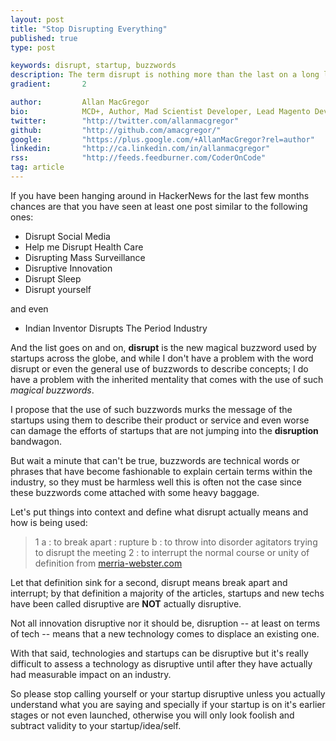 ```yaml
---
layout: post
title: "Stop Disrupting Everything"
published: true
type: post

keywords: disrupt, startup, buzzwords
description: The term disrupt is nothing more than the last on a long list of buzzwords that poison the start up scene.
gradient: 		2

author: 		Allan MacGregor
bio: 			MCD+, Author, Mad Scientist Developer, Lead Magento Developer @demacmedia.
twitter: 		"http://twitter.com/allanmacgregor"
github: 		"http://github.com/amacgregor/"
google: 		"https://plus.google.com/+AllanMacGregor?rel=author"
linkedin: 		"http://ca.linkedin.com/in/allanmacgregor"
rss: 			"http://feeds.feedburner.com/CoderOnCode"
tag: article
---
```


If you have been hanging around in HackerNews for the last few months chances are that you have seen at least one post similar to the following ones:

- Disrupt Social Media
- Help me Disrupt Health Care
- Disrupting Mass Surveillance
- Disruptive Innovation
- Disrupt Sleep
- Disrupt yourself 



and even
- Indian Inventor Disrupts The Period Industry 

And the list goes on and on, **disrupt** is the new magical buzzword used by startups across the globe, and while I don't have a problem with the word disrupt or even the general use of buzzwords to describe concepts; I do have a problem with the inherited mentality that comes with the use of such _magical buzzwords_.

I propose that the use of such buzzwords murks the message of the startups using them to describe their product or service and even worse can damage the efforts of startups that are not jumping into the **disruption** bandwagon.

But wait a minute that can't be true, buzzwords are technical words or phrases that have become fashionable to explain certain terms within the industry, so they must be harmless well this is often not the case since these buzzwords come attached with some heavy baggage.

Let's put things into context and define what disrupt actually means and how is being used:

> 1
> 	a : to break apart : rupture
> 	b : to throw into disorder agitators trying to disrupt the meeting
> 2
>	: to interrupt the normal course or unity of
> definition from [merria-webster.com](http://www.merriam-webster.com/dictionary/disrupt)

Let that definition sink for a second, disrupt means break apart and interrupt; by that definition a majority of the articles, startups and new techs have been called disruptive are **NOT** actually disruptive.

Not all innovation disruptive nor it should be, disruption -- at least on terms of tech -- means that a new technology comes to displace an existing one. 

With that said, technologies and startups can be disruptive but it's really difficult to assess a technology as disruptive until after they have actually had measurable impact on an industry.

So please stop calling yourself or your startup disruptive unless you actually understand what you are saying and specially if your startup is on it's earlier stages or not even launched, otherwise you will only look foolish and subtract validity to your startup/idea/self.



